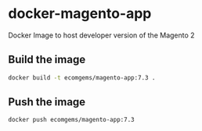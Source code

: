 # docker-magento-app
Docker Image to host developer version of the Magento 2

## Build the image

```bash
docker build -t ecomgems/magento-app:7.3 .
```

## Push the image

```bash
docker push ecomgems/magento-app:7.3 
```
